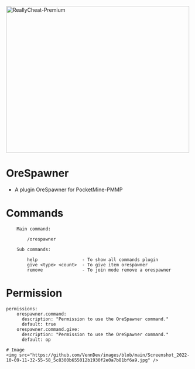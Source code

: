 <img src="https://static.wikia.nocookie.net/minecraft_gamepedia/images/3/35/Caves_%26_Cliffs_Ores.png" alt="ReallyCheat-Premium" height="400" width="500" />

# OreSpawner
- A plugin OreSpawner for PocketMine-PMMP

# Commands
```
    Main command: 
    
        /orespawner
    
    Sub commands:
    
        help                 - To show all commands plugin
        give <type> <count>  - To give item orespawner
        remove               - To join mode remove a orespawner
```

# Permission
```
permissions:
    orespawner.command:
      description: "Permission to use the OreSpawner command."
      default: true
    orespawner.command.give:
      description: "Permission to use the OreSpawner command."
      default: op

# Image 
<img src="https://github.com/VennDev/images/blob/main/Screenshot_2022-10-09-11-32-55-58_5c8300b655012b1930f2e0a7b81bf6a9.jpg" />
```
